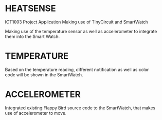# HEATSENSE
ICT1003 Project Application
Making use of TinyCircuit and SmartWatch

Making use of the temperature sensor as well as accelerometer to integrate them into the Smart Watch.

# TEMPERATURE
Based on the temperature reading, different notification as well as color code will be shown in the SmartWatch.

# ACCELEROMETER
Integrated existing Flappy Bird source code to the SmartWatch, that makes use of accelerometer to move.

